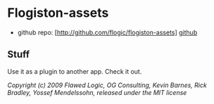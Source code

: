 # Flogiston-assets

 - github repo: [http://github.com/flogic/flogiston-assets] [github]

[github]: http://github.com/flogic/flogiston-assets

## Stuff

Use it as a plugin to another app. Check it out.


*Copyright (c) 2009 Flawed Logic, OG Consulting, Kevin Barnes, Rick Bradley, Yossef Mendelssohn, released under the MIT license*
